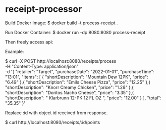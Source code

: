 # receipt-processor

Build Docker Image:
$ docker build -t process-receipt .

Run Docker Container:
$ docker run -dp 8080:8080 process-receipt

Then freely access api:

Example:

$ curl -X POST http://localhost:8080/receipts/process \
    -H "Content-Type: application/json" \
    -d '{
  "retailer": "Target",
  "purchaseDate": "2022-01-01",
  "purchaseTime": "13:01",
  "items": [
    {
      "shortDescription": "Mountain Dew 12PK",
      "price": "6.49"
    },{
      "shortDescription": "Emils Cheese Pizza",
      "price": "12.25"
    },{
      "shortDescription": "Knorr Creamy Chicken",
      "price": "1.26"
    },{
      "shortDescription": "Doritos Nacho Cheese",
      "price": "3.35"
    },{
      "shortDescription": "   Klarbrunn 12-PK 12 FL OZ  ",
      "price": "12.00"
    }
  ],
  "total": "35.35"
}'

Replace :id with object id received from response.

$ curl http://localhost:8080/receipts/:id/points
